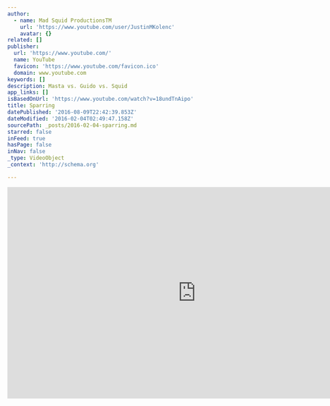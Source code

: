 ```yaml
---
author:
  - name: Mad Squid ProductionsTM
    url: 'https://www.youtube.com/user/JustinMKolenc'
    avatar: {}
related: []
publisher:
  url: 'https://www.youtube.com/'
  name: YouTube
  favicon: 'https://www.youtube.com/favicon.ico'
  domain: www.youtube.com
keywords: []
description: Masta vs. Guido vs. Squid
app_links: []
isBasedOnUrl: 'https://www.youtube.com/watch?v=18undTnAipo'
title: Sparring
datePublished: '2016-08-09T22:42:39.853Z'
dateModified: '2016-02-04T02:49:47.158Z'
sourcePath: _posts/2016-02-04-sparring.md
starred: false
inFeed: true
hasPage: false
inNav: false
_type: VideoObject
_context: 'http://schema.org'

---
```

<iframe src="https://cdn.embedly.com/widgets/media.html?src=https%3A%2F%2Fwww.youtube.com%2Fembed%2F18undTnAipo%3Ffeature%3Doembed&amp;url=https%3A%2F%2Fwww.youtube.com%2Fwatch%3Fv%3D18undTnAipo&amp;image=https%3A%2F%2Fi.ytimg.com%2Fvi%2F18undTnAipo%2Fhqdefault.jpg&amp;key=b7d04c9b404c499eba89ee7072e1c4f7&amp;type=text%2Fhtml&amp;schema=youtube" width="854" height="480" scrolling="no" frameborder="0" allowfullscreen="allowfullscreen" style=""></iframe>